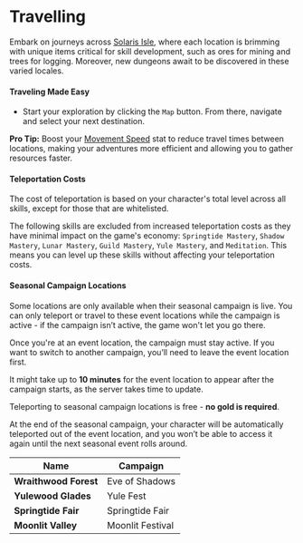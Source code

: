 # Travelling

Embark on journeys across [Solaris Isle](/wiki/lore/solaris-isle?same_window=true), where each location is brimming with unique items critical for skill development, such as ores for mining and trees for logging. Moreover, new dungeons await to be discovered in these varied locales.

#### Traveling Made Easy

- Start your exploration by clicking the `Map` button. From there, navigate and select your next destination.

**Pro Tip:** Boost your [Movement Speed](/wiki/character/stats?same_window=true) stat to reduce travel times between locations, making your adventures more efficient and allowing you to gather resources faster.

#### Teleportation Costs

The cost of teleportation is based on your character's total level across all skills, except for those that are whitelisted.

The following skills are excluded from increased teleportation costs as they have minimal impact on the game's economy: `Springtide Mastery`, `Shadow Mastery`, `Lunar Mastery`, `Guild Mastery`, `Yule Mastery`, and `Meditation`. This means you can level up these skills without affecting your teleportation costs.

#### Seasonal Campaign Locations

Some locations are only available when their seasonal campaign is live. You can only teleport or travel to these event locations while the campaign is active - if the campaign isn’t active, the game won't let you go there.

Once you're at an event location, the campaign must stay active. If you want to switch to another campaign, you’ll need to leave the event location first.

It might take up to __10 minutes__ for the event location to appear after the campaign starts, as the server takes time to update.

Teleporting to seasonal campaign locations is free - __no gold is required__.

At the end of the seasonal campaign, your character will be automatically teleported out of the event location, and you won’t be able to access it again until the next seasonal event rolls around.

| Name | Campaign |
| ---- | ----- |
| __Wraithwood Forest__ | Eve of Shadows|
| __Yulewood Glades__ | Yule Fest |
| __Springtide Fair__ | Springtide Fair |
| __Moonlit Valley__ | Moonlit Festival | 
